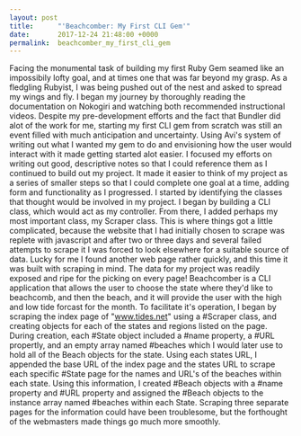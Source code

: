 ```yaml
---
layout: post
title:      "'Beachcomber: My First CLI Gem'"
date:       2017-12-24 21:48:00 +0000
permalink:  beachcomber_my_first_cli_gem
---
```



Facing the monumental task of building my first Ruby Gem seamed like an impossibily lofty goal, and at times one that was far beyond my grasp. As a fledgling Rubyist, I was being pushed out of the nest and asked to spread my wings and fly. I began my journey by thoroughly reading the documentation on Nokogiri and watching both recommended instructional videos.  Despite my pre-development efforts and the fact that Bundler did alot of the work for me, starting my first CLI gem from scratch was still an event filled with much anticipation and uncertainty.  Using Avi's system of writing out what I wanted my gem to do and envisioning how the user would interact with it made getting started alot easier.  I focused my efforts on writing out good, descriptive notes so that I could reference them as I continued to build out my project. It made it easier to think of my project as a series of smaller steps so that I could complete one goal at a time, adding form and functionality as I progressed. I started by identifying the classes that thought would be involved in my project.  I began by building a CLI class, which would act as my controller.  From there, I added perhaps my most important class, my Scraper class.  This is where things got a little complicated, because the website that I had initially chosen to scrape was replete with javascript and after two or three days and several failed attempts to scrape it I was forced to look elsewhere for a suitable source of data.  Lucky for me I found another web page rather quickly, and this time it was built with scraping in mind. The data for my project was readily exposed and ripe for the picking on every page! Beachcomber is a CLI application that allows the user to choose the state where they'd like to beachcomb, and then the beach, and it will provide the user with the high and low tide forcast for the month.  To facilitate it's operation, I began by scraping the index page of "www.tides.net" using a #Scraper class, and creating objects for each of the states and regions listed on the page. During creation, each #State object included a #name property, a #URL propertly, and an empty array named #beaches which I would later use to hold all of the Beach objects for the state.  Using each states URL, I appended the base URL of the index page and the states URL to scrape each specific #State page for the names and URL's of the beaches within each state.  Using this information, I created #Beach objects with a #name property and #URL property and assigned the #Beach objects to the instance array named #beaches within each State.  Scraping three separate pages for the information could have been troublesome, but the forthought of the webmasters made things go much more smoothly.  
